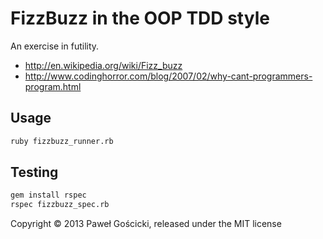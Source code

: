 # FizzBuzz in the OOP TDD style

An exercise in futility.


* http://en.wikipedia.org/wiki/Fizz_buzz
* http://www.codinghorror.com/blog/2007/02/why-cant-programmers-program.html



## Usage

```bash
ruby fizzbuzz_runner.rb
```



## Testing

```bash
gem install rspec
rspec fizzbuzz_spec.rb
```



Copyright © 2013 Paweł Gościcki, released under the MIT license
